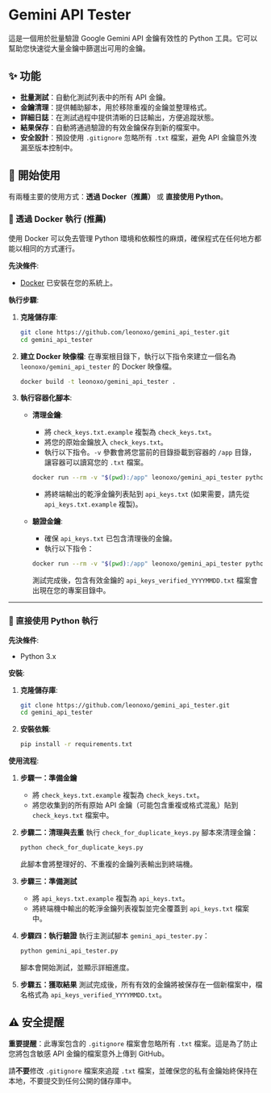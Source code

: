 # Gemini API Tester

這是一個用於批量驗證 Google Gemini API 金鑰有效性的 Python 工具。它可以幫助您快速從大量金鑰中篩選出可用的金鑰。

## ✨ 功能

- **批量測試**：自動化測試列表中的所有 API 金鑰。
- **金鑰清理**：提供輔助腳本，用於移除重複的金鑰並整理格式。
- **詳細日誌**：在測試過程中提供清晰的日誌輸出，方便追蹤狀態。
- **結果保存**：自動將通過驗證的有效金鑰保存到新的檔案中。
- **安全設計**：預設使用 `.gitignore` 忽略所有 `.txt` 檔案，避免 API 金鑰意外洩漏至版本控制中。

## 🚀 開始使用

有兩種主要的使用方式：**透過 Docker（推薦）** 或 **直接使用 Python**。

### 🐳 透過 Docker 執行 (推薦)

使用 Docker 可以免去管理 Python 環境和依賴性的麻煩，確保程式在任何地方都能以相同的方式運行。

**先決條件**:
- [Docker](https://www.docker.com/get-started) 已安裝在您的系統上。

**執行步驟**:

1.  **克隆儲存庫**:
    ```bash
    git clone https://github.com/leonoxo/gemini_api_tester.git
    cd gemini_api_tester
    ```

2.  **建立 Docker 映像檔**:
    在專案根目錄下，執行以下指令來建立一個名為 `leonoxo/gemini_api_tester` 的 Docker 映像檔。
    ```bash
    docker build -t leonoxo/gemini_api_tester .
    ```

3.  **執行容器化腳本**:
    - **清理金鑰**:
      - 將 `check_keys.txt.example` 複製為 `check_keys.txt`。
      - 將您的原始金鑰放入 `check_keys.txt`。
      - 執行以下指令。`-v` 參數會將您當前的目錄掛載到容器的 `/app` 目錄，讓容器可以讀寫您的 `.txt` 檔案。
      ```bash
      docker run --rm -v "$(pwd):/app" leonoxo/gemini_api_tester python check_for_duplicate_keys.py
      ```
      - 將終端輸出的乾淨金鑰列表貼到 `api_keys.txt` (如果需要，請先從 `api_keys.txt.example` 複製)。
    
    - **驗證金鑰**:
      - 確保 `api_keys.txt` 已包含清理後的金鑰。
      - 執行以下指令：
      ```bash
      docker run --rm -v "$(pwd):/app" leonoxo/gemini_api_tester python gemini_api_tester.py
      ```
      測試完成後，包含有效金鑰的 `api_keys_verified_YYYYMMDD.txt` 檔案會出現在您的專案目錄中。

---

### 🐍 直接使用 Python 執行

**先決條件**:
- Python 3.x

**安裝**:

1.  **克隆儲存庫**:
    ```bash
    git clone https://github.com/leonoxo/gemini_api_tester.git
    cd gemini_api_tester
    ```

2.  **安裝依賴**:
    ```bash
    pip install -r requirements.txt
    ```

**使用流程**:

1.  **步驟一：準備金鑰**
    - 將 `check_keys.txt.example` 複製為 `check_keys.txt`。
    - 將您收集到的所有原始 API 金鑰（可能包含重複或格式混亂）貼到 `check_keys.txt` 檔案中。

2.  **步驟二：清理與去重**
    執行 `check_for_duplicate_keys.py` 腳本來清理金鑰：
    ```bash
    python check_for_duplicate_keys.py
    ```
    此腳本會將整理好的、不重複的金鑰列表輸出到終端機。

3.  **步驟三：準備測試**
    - 將 `api_keys.txt.example` 複製為 `api_keys.txt`。
    - 將終端機中輸出的乾淨金鑰列表複製並完全覆蓋到 `api_keys.txt` 檔案中。

4.  **步驟四：執行驗證**
    執行主測試腳本 `gemini_api_tester.py`：
    ```bash
    python gemini_api_tester.py
    ```
    腳本會開始測試，並顯示詳細進度。

5.  **步驟五：獲取結果**
    測試完成後，所有有效的金鑰將被保存在一個新檔案中，檔名格式為 `api_keys_verified_YYYYMMDD.txt`。

## ⚠️ 安全提醒

**重要提醒**：此專案包含的 `.gitignore` 檔案會忽略所有 `.txt` 檔案。這是為了防止您將包含敏感 API 金鑰的檔案意外上傳到 GitHub。

請**不要**修改 `.gitignore` 檔案來追蹤 `.txt` 檔案，並確保您的私有金鑰始終保持在本地，不要提交到任何公開的儲存庫中。